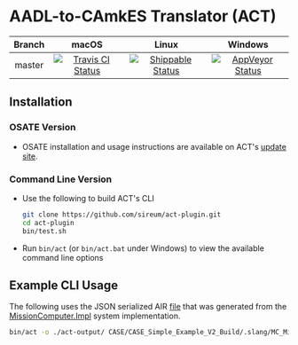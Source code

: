 # AADL-to-CAmkES Translator (ACT)

| Branch | macOS | Linux | Windows |  
| :----: | :---: | :---: | :---: | 
| master | [![Travis CI Status](https://travis-ci.org/sireum/act-plugin.svg?branch=master)](https://travis-ci.org/sireum/act-plugin) | [![Shippable Status](https://api.shippable.com/projects/5b95b754fb783206009ba34e/badge?branch=master)](https://app.shippable.com/projects/5b95b754fb783206009ba34e) | [![AppVeyor Status](https://ci.appveyor.com/api/projects/status/c92gofvirrfbaxu0/branch/master?svg=true)](https://ci.appveyor.com/project/robby-phd/act-plugin/branch/master) |

## Installation

### OSATE Version
* OSATE installation and usage instructions are available on ACT's [update site](https://github.com/sireum/act-plugin-update-site).

### Command Line Version
* Use the following to build ACT's CLI

   ```bash
   git clone https://github.com/sireum/act-plugin.git
   cd act-plugin
   bin/test.sh
   ```
* Run ``bin/act`` (or ``bin/act.bat`` under Windows) to view the available command line options

## Example CLI Usage
The following uses the JSON serialized AIR [file](https://github.com/loonwerks/CASE/blob/7b05fa2916b276d13374624c800ffe6af523dabd/CASE_simple_example_Build/.slang/MC_MissionComputer_Impl_Instance.json) that was generated from the [MissionComputer.Impl](https://github.com/loonwerks/CASE/blob/7b05fa2916b276d13374624c800ffe6af523dabd/CASE_simple_example_Build/MC.aadl#L96) system implementation.

  ```bash
  bin/act -o ./act-output/ CASE/CASE_Simple_Example_V2_Build/.slang/MC_MissionComputer_Impl_Instance.json
  ```
